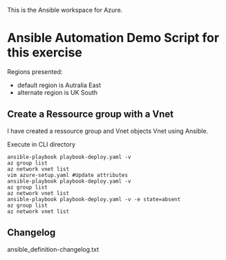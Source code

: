 This is the Ansible workspace for Azure.

# Ansible Automation Demo Script for this exercise

Regions presented:
- default region is Autralia East
- alternate region is UK South

## Create a Ressource group with a Vnet

I have created a ressource group and Vnet objects Vnet using Ansible.

Execute in CLI directory

```
ansible-playbook playbook-deploy.yaml -v
az group list
az network vnet list
vim azure-setup.yaml #Update attributes
ansible-playbook playbook-deploy.yaml -v
az group list
az network vnet list
ansible-playbook playbook-deploy.yaml -v -e state=absent
az group list
az network vnet list
```

## Changelog
ansible_definition-changelog.txt
